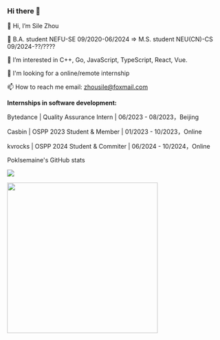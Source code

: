 ### Hi there 👋

<!--
**PokIsemaine/PokIsemaine** is a ✨ _special_ ✨ repository because its `README.md` (this file) appears on your GitHub profile.

Here are some ideas to get you started:

-->

👋 Hi, I’m Sile Zhou

:school: B.A. student NEFU-SE 09/2020-06/2024 => M.S. student NEU(CN)-CS 09/2024-??/????

👀 I’m interested in C++, Go, JavaScript, TypeScript, React, Vue.

🌱 I'm looking for a online/remote internship

📫 How to reach me email: zhousile@foxmail.com


**Internships in software development:**

Bytedance | Quality Assurance Intern | 06/2023 - 08/2023，Beijing

Casbin    | OSPP 2023 Student & Member | 01/2023 - 10/2023，Online

kvrocks   | OSPP 2024 Student & Commiter | 06/2024 - 10/2024，Online

PokIsemaine's GitHub stats

![](https://github-profile-summary-cards.vercel.app/api/cards/stats?username=PokIsemaine&theme=github)
<p>
  <img src="https://api.vaunt.dev/v1/github/entities/PokIsemaine/achievements?format=svg&limit=3" width="350" />
</p>
